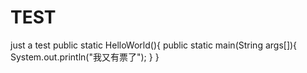 # TEST
just a test
public static HelloWorld(){
  public static main(String args[]){
    System.out.println("我又有票了");
  }
}
